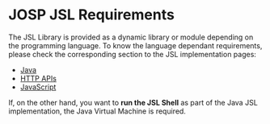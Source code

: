 # JOSP JSL Requirements

The JSL Library is provided as a dynamic library or module depending on the
programming language. To know the language dependant requirements, please check
the corresponding section to the JSL implementation pages:

* [Java](langs/java.md#requirements)
* [HTTP APIs](langs/http.md#requirements)
* [JavaScript](langs/javascript.md#requirements)

If, on the other hand, you want to **run the JSL Shell** as part of the Java JSL
implementation, the Java Virtual Machine is required.<br/>
